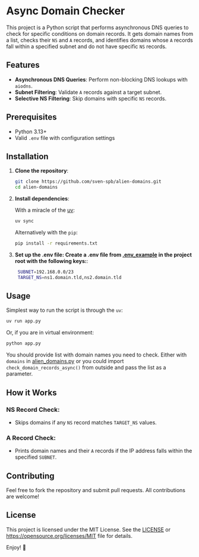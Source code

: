# Async Domain Checker

This project is a Python script that performs asynchronous DNS queries to check for specific conditions on domain records. It gets domain names from a list, checks their `NS` and `A` records, and identifies domains whose `A` records fall within a specified subnet and do not have specific `NS` records.

## Features

- **Asynchronous DNS Queries**: Perform non-blocking DNS lookups with `aiodns`.
- **Subnet Filtering**: Validate `A` records against a target subnet.
- **Selective NS Filtering**: Skip domains with specific `NS` records.

## Prerequisites

- Python 3.13+
- Valid `.env` file with configuration settings

## Installation

1. **Clone the repository**:
   ```bash
   git clone https://github.com/sven-spb/alien-domains.git
   cd alien-domains
   ```

2. **Install dependencies**:

    With a miracle of the [uv](https://github.com/astral-sh/uv):

    ```bash
    uv sync
    ```

    Alternatively with the `pip`:

    ```bash
    pip install -r requirements.txt
    ```
   
3. **Set up the .env file: Create a .env file from [.env_example](.env_example) in the project root with the following keys:**:
   ```bash
    SUBNET=192.168.0.0/23
    TARGET_NS=ns1.domain.tld,ns2.domain.tld
   ```

## Usage
Simplest way to run the script is through the `uv`:
```bash
uv run app.py
```
Or, if you are in virtual environment:
```bash
python app.py
```
You should provide list with domain names you need to check. Either with `domains` in [alien_domains.py](alien_domains.py) or you could import `check_domain_records_async()` from outside and pass the list as a parameter.

## How it Works

### NS Record Check:
- Skips domains if any `NS` record matches `TARGET_NS` values.

### A Record Check:
- Prints domain names and their `A` records if the IP address falls within the specified `SUBNET`.

## Contributing
Feel free to fork the repository and submit pull requests. All contributions are welcome!

## License
This project is licensed under the MIT License. See the [LICENSE](LICENSE) or <https://opensource.org/licenses/MIT> file for details.

Enjoy! 🎉
